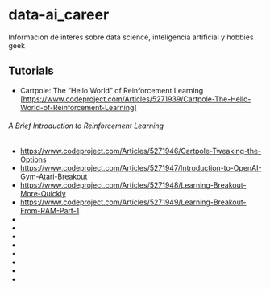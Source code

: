 # data-ai_career
Informacion de interes sobre data science, inteligencia artificial y hobbies geek

## Tutorials
- Cartpole: The “Hello World” of Reinforcement Learning [https://www.codeproject.com/Articles/5271939/Cartpole-The-Hello-World-of-Reinforcement-Learning]
###### A Brief Introduction to Reinforcement Learning
- https://www.codeproject.com/Articles/5271946/Cartpole-Tweaking-the-Options
- https://www.codeproject.com/Articles/5271947/Introduction-to-OpenAI-Gym-Atari-Breakout
- https://www.codeproject.com/Articles/5271948/Learning-Breakout-More-Quickly
- https://www.codeproject.com/Articles/5271949/Learning-Breakout-From-RAM-Part-1
- 
- 
- 
- 
- 
- 
- 
- 
